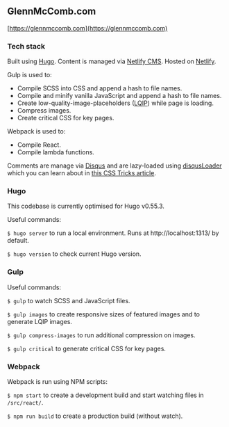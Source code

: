 ## GlennMcComb.com

[https://glennmccomb.com](https://glennmccomb.com)

### Tech stack

Built using [Hugo](https://gohugo.io/). Content is managed via [Netlify CMS](https://www.netlifycms.org/). Hosted on [Netlify](https://www.netlify.com/).

Gulp is used to:

- Compile SCSS into CSS and append a hash to file names.
- Compile and minify vanilla JavaScript and append a hash to file names.
- Create low-quality-image-placeholders ([LQIP](https://www.guypo.com/introducing-lqip-low-quality-image-placeholders)) while page is loading.
- Compress images.
- Create critical CSS for key pages.

Webpack is used to:

- Compile React.
- Compile lambda functions.

Comments are manage via [Disqus](https://disqus.com/) and are lazy-loaded using [disqusLoader](https://github.com/osvaldasvalutis/disqusLoader.js/) which you can learn about in [this CSS Tricks article](https://css-tricks.com/lazy-loading-disqus-comments/).

### Hugo

This codebase is currently optimised for Hugo v0.55.3.

Useful commands: 

`$ hugo server` to run a local environment. Runs at http://localhost:1313/ by default.

`$ hugo version` to check current Hugo version.

### Gulp

Useful commands:

`$ gulp` to watch SCSS and JavaScript files.

`$ gulp images` to create responsive sizes of featured images and to generate LQIP images.

`$ gulp compress-images` to run additional compression on images.

`$ gulp critical` to generate critical CSS for key pages.

### Webpack

Webpack is run using NPM scripts:

`$ npm start` to create a development build and start watching files in `/src/react/`.

`$ npm run build` to create a production build (without watch).